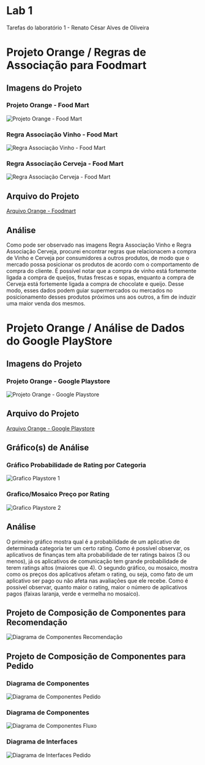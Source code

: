 # Lab 1
Tarefas do laboratório 1 - Renato César Alves de Oliveira

# Projeto Orange / Regras de Associação para Foodmart

## Imagens do Projeto

### Projeto Orange - Food Mart

![Projeto Orange - Food Mart](images/food_mart.png)

### Regra Associação Vinho - Food Mart

![Regra Associação Vinho - Food Mart](images/food_mart_wine.png)

### Regra Associação Cerveja - Food Mart

![Regra Associação Cerveja - Food Mart](images/food_mart_beer.png)

## Arquivo do Projeto
[Arquivo Orange - Foodmart](https://github.com/renato2808/inf331/blob/master/lab1/orange/food_mart.ows)

## Análise

Como pode ser observado nas imagens Regra Associação Vinho e Regra Associação Cerveja, procurei encontrar regras que relacionacem a compra de Vinho e Cerveja por consumidores a outros produtos, de modo que o mercado possa posicionar os produtos de acordo com o comportamento de compra do cliente. É possível notar que a compra de vinho está fortemente ligada a compra de queijos, frutas frescas e sopas, enquanto a compra de Cerveja está fortemente ligada a compra de chocolate e queijo. Desse modo, esses dados podem guiar supermercados ou mercados no posicionamento desses produtos próximos uns aos outros, a fim de induzir uma maior venda dos mesmos.

# Projeto Orange / Análise de Dados do Google PlayStore

## Imagens do Projeto

### Projeto Orange - Google Playstore

![Projeto Orange - Google Playstore](images/google_playstore.png)

## Arquivo do Projeto
[Arquivo Orange - Google Playstore](https://github.com/renato2808/inf331/blob/master/lab1/orange/google_playstore.ows)

## Gráfico(s) de Análise

### Gráfico Probabilidade de Rating por Categoria

![Grafico Playstore 1](images/google_playstore_chart_1.png)

### Grafico/Mosaico Preço por Rating

![Grafico Playstore 2](images/google_playstore_chart_2.png)

## Análise

O primeiro gráfico mostra qual é a probabilidade de um aplicativo de determinada categoria ter um certo rating. Como é possível observar, os aplicativos de finanças tem alta probabilidade de ter ratings baixos (3 ou menos), já os aplicativos de comunicação tem grande probabilidade de terem ratings altos (maiores que 4). O segundo gráfico, ou mosaico, mostra como os preços dos aplicativos afetam o rating, ou seja, como fato de um aplicativo ser pago ou não afeta nas avaliações que ele recebe. Como é possivel observar, quanto maior o rating, maior o número de aplicativos pagos (faixas laranja, verde e vermelha no mosaico).

## Projeto de Composição de Componentes para Recomendação

![Diagrama de Componentes Recomendação](images/diagrama_componentes_recomendação.png)

## Projeto de Composição de Componentes para Pedido

### Diagrama de Componentes

![Diagrama de Componentes Pedido](images/diagrama_componentes_pedido.png)

### Diagrama de Componentes

![Diagrama de Componentes Fluxo](images/diagrama_componentes_pedido_fluxo.png)

### Diagrama de Interfaces

![Diagrama de Interfaces Pedido](images/diagrama_interface_pedido.png)

